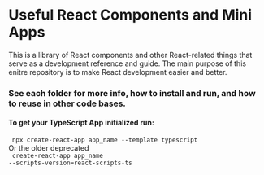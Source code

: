 # Useful React Components and Mini Apps
This is a library of React components and other React-related things that serve as a development reference and guide. The main purpose of this enitre repository is to make React development easier and better. 

### See each folder for more info, how to install and run, and how to reuse in other code bases. 

#### To get your TypeScript App initialized run: <br> 
<code> npx create-react-app app_name --template typescript </code> <br> Or the older deprecated <br> 
<code> create-react-app app_name --scripts-version=react-scripts-ts </code> 
